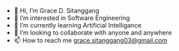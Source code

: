- 👋 Hi, I’m Grace D. Sitanggang
- 👀 I’m interested in Software Engineering
- 🌱 I’m currently learning Artificial Intelligance
- 💞️ I’m looking to collaborate with anyone and anywhere
- 📫 How to reach me grace.sitanggang03@gmail.com

<!---
gracedsitanggang/gracedsitanggang is a ✨ special ✨ repository because its `README.md` (this file) appears on your GitHub profile.
You can click the Preview link to take a look at your changes.
--->
